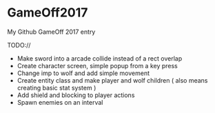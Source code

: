 # GameOff2017
My Github GameOff 2017 entry

TODO://
* Make sword into a arcade collide instead of a rect overlap
* Create character screen, simple popup from a key press
* Change imp to wolf and add simple movement
* Create entity class and make player and wolf children ( also means creating basic stat system )
* Add shield and blocking to player actions
* Spawn enemies on an interval



